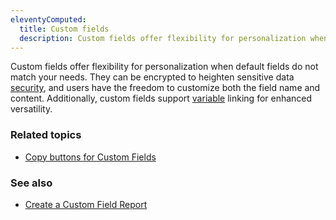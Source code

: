 ```yaml
---
eleventyComputed:
  title: Custom fields
  description: Custom fields offer flexibility for personalization when default fields do not match your needs.
---
```

Custom fields offer flexibility for personalization when default fields do not match your needs. They can be encrypted to heighten sensitive data [security](/rdm/windows/concepts/advanced-concepts/security/), and users have the freedom to customize both the field name and content. Additionally, custom fields support [variable](/rdm/windows/concepts/intermediate-concepts/variables/) linking for enhanced versatility.

### Related topics
* [Copy buttons for Custom Fields](/kb/remote-desktop-manager/how-to-articles/copy-buttons-custom-fields/)

### See also
* [Create a Custom Field Report](/kb/devolutions-powershell/remote-desktop-manager/create-custom-field-report/)
